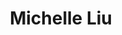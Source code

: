 ---
title: Michelle Liu
position: Undergraduate Researcher
layout: default
contact:
publications: 
image: /images/user-icon.svg
group: undergrad
year-start: 2020
year-end:
---